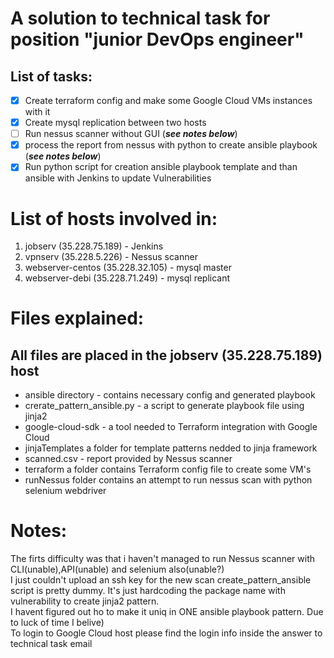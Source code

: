  
# A solution to technical task for position "junior DevOps engineer"
## List of tasks:
- [x] Create terraform config and make some Google Cloud VMs instances with it
- [x] Create mysql replication between two hosts
- [ ] Run nessus scanner without GUI (***see notes below***)
- [x] process the report from nessus with python to create ansible playbook (***see notes below***)
- [x] Run python script for creation ansible playbook template and than ansible with Jenkins to update Vulnerabilities

# List of hosts involved in:
1. jobserv (35.228.75.189) - Jenkins
2. vpnserv (35.228.5.226)  - Nessus scanner
3. webserver-centos (35.228.32.105) - mysql master 
4. webserver-debi (35.228.71.249) - mysql replicant 


# Files explained:
## All files are placed in the jobserv (35.228.75.189) host
* ansible directory - contains necessary config and generated playbook
* crerate_pattern_ansible.py - a script to generate playbook file using jinja2
* google-cloud-sdk - a tool needed to Terraform integration with Google Cloud
* jinjaTemplates a folder for template patterns nedded to jinja framework
* scanned.csv - report provided by Nessus scanner
* terraform a folder contains Terraform config file to create some VM's
* runNessus folder contains an attempt to run nessus scan with python selenium webdriver

# Notes:
The firts difficulty was that i haven't managed to run Nessus scanner with CLI(unable),API(unable) and selenium also(unable?)<br>
I just couldn't upload an ssh key for the new scan
create_pattern_ansible script is pretty dummy. It's just hardcoding the package name with vulnerability to create jinja2 pattern.<br>
I havent figured out ho to make it uniq in ONE ansible playbook pattern. Due to luck of time I belive) <br>
To login to Google Cloud host please find the login info inside the answer to technical task email